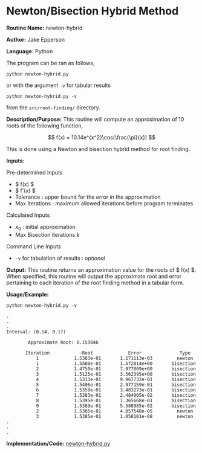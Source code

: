 # Newton/Bisection Hybrid Method

**Routine Name:** newton-hybrid

**Author:** Jake Epperson

**Language:** Python

The program can be ran as follows,

    python newton-hybrid.py

or with the argument `-v` for tabular results

    python newton-hybrid.py -v

from the `src/root-finding/` directory.

**Description/Purpose:** This routine will compute an approximation of 10 roots of the following function,

$$ f(x) = 10.14e^{x^2}\cos(\frac{\pi}{x}) $$

This is done using a Newton and bisection hybrid method for root finding.

**Inputs:**

Pre-determined Inputs
- $ f(x) $
- $ f'(x) $
- Tolerance : upper bound for the error in the approximation
- Max Iterations : maximum allowed iterations before program terminates

Calculated Inputs
- $x_0$ : initial approximation
- Max Bisection iterations $k$

Command Line Inputs
- `-v` for tabulation of results : *optional*

**Output:** This routine returns an approximation value for the roots of $ f(x) $. When specified, this routine will output the approximate root and error pertaining to each iteration of the root finding method in a tabular form.

**Usage/Example:**

    python newton-hybrid.py -v
```
.
.
.
Interval: (0.14, 0.17)

        Approximate Root: 0.153846

       Iteration           ~Root             Error              Type
           1             1.5383e-01       1.171113e-03         newton
           1             1.5500e-01       1.572814e+00       bisection
           2             1.4750e-01       7.977809e+00       bisection
           3             1.5125e-01       3.562395e+00       bisection
           4             1.5313e-01       9.967732e-01       bisection
           5             1.5406e-01       2.977159e-01       bisection
           6             1.5359e-01       3.483273e-01       bisection
           7             1.5383e-01       2.484905e-02       bisection
           8             1.5395e-01       1.365668e-01       bisection
           9             1.5389e-01       5.588985e-02       bisection
           2             1.5385e-01       4.057548e-05         newton
           3             1.5385e-01       1.058101e-08         newton
.
.
.
```

**Implementation/Code:** [newton-hybrid.py](../../src/root-finding/newton-hybrid.py)